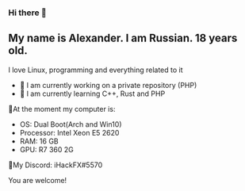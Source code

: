 ### Hi there 👋

## My name is Alexander. I am Russian. 18 years old.
I love Linux, programming and everything related to it

- 🔭 I am currently working on a private repository (PHP)
- 🌱 I am currently learning C++, Rust and PHP

🌌At the moment my computer is:
- OS: Dual Boot(Arch and Win10)
- Processor: Intel Xeon E5 2620
- RAM: 16 GB
- GPU: R7 360 2G

📱My Discord: iHackFX#5570

You are welcome!

<!--
**iHackFX/iHackFX** is a ✨ _special_ ✨ repository because its `README.md` (this file) appears on your GitHub profile.

Here are some ideas to get you started:

- 🔭 I’m currently working on ...
- 🌱 I’m currently learning ...
- 👯 I’m looking to collaborate on ...
- 🤔 I’m looking for help with ...
- 💬 Ask me about ...
- 📫 How to reach me: ...
- 😄 Pronouns: ...
- ⚡ Fun fact: ...
-->

